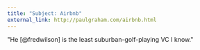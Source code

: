 ```yaml
---
title: "Subject: Airbnb"
external_link: http://paulgraham.com/airbnb.html
---
```

"He [@fredwilson] is the least suburban-golf-playing VC I know."

